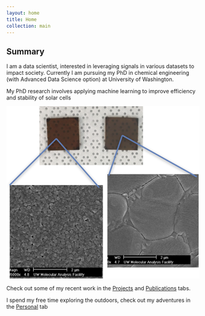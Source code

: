 ```yaml
---
layout: home
title: Home
collection: main
---
```


## Summary
I am a data scientist, interested in leveraging signals in various datasets to impact society.
Currently I am pursuing my PhD in chemical engineering (with Advanced Data Science option) at
 University of Washington.

My PhD research involves applying machine learning to improve efficiency and stability of solar cells

![alt text](photos/thin_film.png)

Check out some of my recent work in the [Projects](projects.md) and
[Publications](publications.md) tabs.

I spend my free time exploring the outdoors, check out my adventures in the
[Personal](personal.md) tab